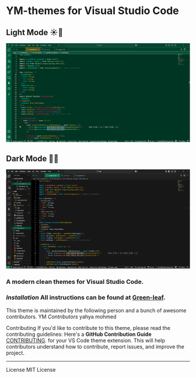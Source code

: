 # YM-themes for Visual Studio Code

## Light Mode ☀️🌄
![Light Mode](i2.png)
## Dark Mode 🌙🌃
![Dark Mode](i1.png)
### A modern clean themes for Visual Studio Code.
### *Installation* All instructions can be found at [ Green-leaf](https://github.com/YM1prg/Ym_grean-leaf).

This theme is maintained by the following person and a bunch of awesome contributors.
YM
 *Contributors* yahya mohmed

Contributing
If you'd like to contribute to this theme, please read the contributing guidelines:
Here's a **GitHub Contribution Guide** [ CONTRIBUTING](https://github.com/YM1prg/Ym_grean-leaf/blob/main/Contributing.md). for your VS Code theme extension. This will help contributors understand how to contribute, report issues, and improve the project.  

---

License
MIT License
